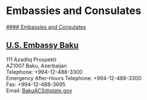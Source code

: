 # Embassies and Consulates

[#### Embassies and Consulates](javascript:void(0); "Embassies and Consulates")

## [U.S. Embassy Baku](https://az.usembassy.gov/)

111 Azadliq Prospekti  
AZ1007 Baku, Azerbaijan  
Telephone: +994-12-488-3300  
Emergency After-Hours Telephone: +994-12-488-3300  
Fax: +994-12-488-3695  
Email: [BakuACS@state.gov](mailto:BakuACS@state.gov)
